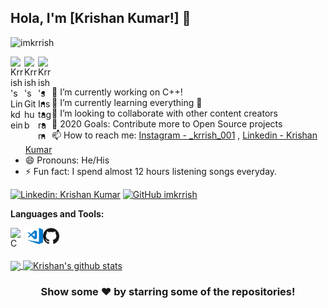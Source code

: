 ## Hola, I'm [Krishan Kumar!] 👋

<p align="left"> <img src="https://komarev.com/ghpvc/?username=imkrrish&label=Views&color=blue&style=plastic" alt="imkrrish" /> </p>


<a href="https://www.linkedin.com/in/imkrrish/">
  <img align="left" alt="Krrish's Linkdein" width="22px" src="https://cdn.jsdelivr.net/npm/simple-icons@v3/icons/linkedin.svg" />
</a>
<a href="https://github.com/imkrrish">
  <img align="left" alt="Krrish's Github" width="22px" src="https://cdn.jsdelivr.net/npm/simple-icons@v3/icons/github.svg" />
</a>

<a href="https://www.instagram.com/_krrish_001/">
  <img align="left" alt="Krrish's Instagram" width="22px" src="https://cdn.jsdelivr.net/npm/simple-icons@v3/icons/instagram.svg" />
</a>



<br/>
<br/>




- 🔭 I’m currently working on C++!
- 🌱 I’m currently learning everything 🤣
- 👯 I’m looking to collaborate with other content creators
- 🥅 2020 Goals: Contribute more to Open Source projects
- 📫 How to reach me: [Instagram - _krrish_001](https://www.instagram.com/_krrish_001/) , [Linkedin - Krishan Kumar](https://www.linkedin.com/in/imkrrish/)
- 😄 Pronouns: He/His
- ⚡ Fun fact: I spend almost 12 hours listening songs everyday.


[![Linkedin: Krishan Kumar](https://img.shields.io/badge/-KrishanKumar-blue?style=flat-square&logo=Linkedin&logoColor=white&link=https://www.linkedin.com/in/imkrrish/)](https://www.linkedin.com/in/imkrrish/)
[![GitHub imkrrish](https://img.shields.io/github/followers/imkrrish?label=follow&style=social)](https://github.com/imkrrish)


**Languages and Tools:** 

<img align="left" alt="C" width="26px" src="https://img.icons8.com/color/48/000000/c-programming.png" />
<img align="left" alt="Visual Studio Code" width="26px" src="https://raw.githubusercontent.com/github/explore/80688e429a7d4ef2fca1e82350fe8e3517d3494d/topics/visual-studio-code/visual-studio-code.png" />
<img align="left" alt="GitHub" width="26px" src="https://raw.githubusercontent.com/github/explore/78df643247d429f6cc873026c0622819ad797942/topics/github/github.png" />

<br/>
<br/>
<br/>

<a href="https://github.com/imkrrish">
  <img align="center" src="https://github-readme-stats.vercel.app/api/top-langs/?username=imkrrish&theme=dark&hide_langs_below=1" />
</a>
<a href="https://github.com/imkrrish">
 <img align="center" src="https://github-readme-stats.vercel.app/api?username=imkrrish&show_icons=true&theme=dark&line_height=27" alt="Krishan's github stats"/>
</a>

<div align="center">

### Show some ❤️ by starring some of the repositories!

</div>
 
